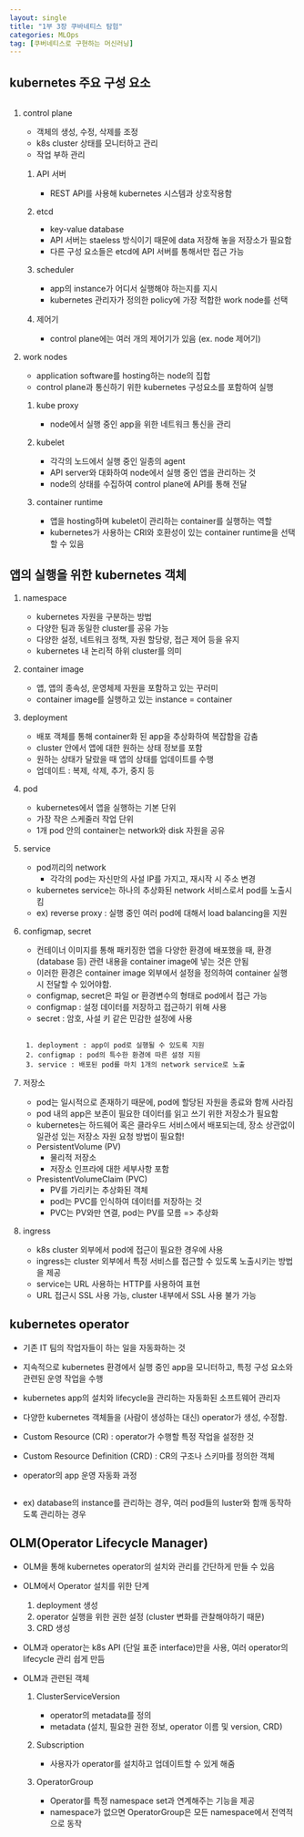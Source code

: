 ```yaml
---
layout: single
title: "1부 3장 쿠바네티스 탐험"
categories: MLOps
tag: [쿠버네티스로 구현하는 머신러닝]
---
```





## kubernetes 주요 구성 요소
<img  src="/assets/posts/book/5.png" alt=""/>


1. control plane
    - 객체의 생성, 수정, 삭제를 조정
    - k8s cluster 상태를 모니터하고 관리
    - 작업 부하 관리

    1. API 서버
        - REST API를 사용해 kubernetes 시스템과 상호작용함

    2. etcd
        - key-value database
        - API 서버는 staeless 방식이기 때문에 data 저장해 놓을 저장소가 필요함
        - 다른 구성 요소들은 etcd에 API 서버를 통해서만 접근 가능

    3. scheduler
        - app의 instance가 어디서 실행해야 하는지를 지시
        - kubernetes 관리자가 정의한 policy에 가장 적합한 work node를 선택

    4. 제어기
        - control plane에는 여러 개의 제어기가 있음 (ex. node 제어기)


2. work nodes
    - application software를 hosting하는 node의 집합
    - control plane과 통신하기 위한 kubernetes 구성요소를 포함하여 실행
    
    1. kube proxy
        - node에서 실행 중인 app을 위한 네트워크 통신을 관리

    2. kubelet
        - 각각의 노드에서 실행 중인 일종의 agent
        - API server와 대화하여 node에서 실행 중인 앱을 관리하는 것
        - node의 상태를 수집하여 control plane에 API를 통해 전달

    3. container runtime
        - 앱을 hosting하며 kubelet이 관리하는 container를 실행하는 역할
        - kubernetes가 사용하는 CRI와 호환성이 있는 container runtime을 선택할 수 있음
    


## 앱의 실행을 위한 kubernetes 객체

1. namespace
    - kubernetes 자원을 구분하는 방법
    - 다양한 팀과 동일한 cluster를 공유 가능
    - 다양한 설정, 네트워크 정책, 자원 할당량, 접근 제어 등을 유지
    - kubernetes 내 논리적 하위 cluster를 의미

2. container image
    - 앱, 앱의 종속성, 운영체제 자원을 포함하고 있는 꾸러미
    - container image를 실행하고 있는 instance = container

3. deployment
    - 배포 객체를 통해 container화 된 app을 추상화하여 복잡함을 감춤
    - cluster 안에서 앱에 대한 원하는 상태 정보를 포함
    - 원하는 상태가 달랐을 때 앱의 상태를 업데이트를 수행
    - 업데이트 : 복제, 삭제, 추가, 중지 등

4. pod
    - kubernetes에서 앱을 실행하는 기본 단위
    - 가장 작은 스케줄러 작업 단위
    - 1개 pod 안의 container는 network와 disk 자원을 공유

5. service
    - pod끼리의 network
        - 각각의 pod는 자신만의 사설 IP를 가지고, 재시작 시 주소 변경
    - kubernetes service는 하나의 추상화된 network 서비스로서 pod를 노출시킴
    - ex) reverse proxy : 실행 중인 여러 pod에 대해서 load balancing을 지원

6. configmap, secret
    - 컨테이너 이미지를 통해 패키징한 앱을 다양한 환경에 배포했을 때, 환경(database 등) 관련 내용을 container image에 넣는 것은 안됨
    - 이러한 환경은 container image 외부에서 설정을 정의하여 container 실행 시 전달할 수 있어야함.
    - configmap, secret은 파일 or 환경변수의 형태로 pod에서 접근 가능
    - configmap : 설정 데이터를 저장하고 접근하기 위해 사용
    - secret : 암호, 사설 키 같은 민감한 설정에 사용



<img  src="/assets/posts/book/6.png" alt=""/>

        1. deployment : app이 pod로 실행될 수 있도록 지원
        2. configmap : pod의 특수한 환경에 따른 설정 지원
        3. service : 배포된 pod를 마치 1개의 network service로 노출
    
            


7. 저장소
    - pod는 일시적으로 존재하기 때문에, pod에 할당된 자원을 종료와 함께 사라짐
    - pod 내의 app은 보존이 필요한 데이터를 읽고 쓰기 위한 저장소가 필요함
    - kubernetes는 하드웨어 혹은 클라우드 서비스에서 배포되는데, 장소 상관없이 일관성 있는 저장소 자원 요청 방법이 필요함!

    <img  src="/assets/posts/book/7.png" alt=""/>

    - PersistentVolume (PV)
        - 물리적 저장소
        - 저장소 인프라에 대한 세부사항 포함
    - PresistentVolumeClaim (PVC)
        - PV를 가리키는 추상화된 객체
        - pod는 PVC를 인식하여 데이터를 저장하는 것
        - PVC는 PV와만 연결, pod는 PV를 모름 => 추상화


8. ingress
    <img  src="/assets/posts/book/8.png" alt=""/>

    - k8s cluster 외부에서 pod에 접근이 필요한 경우에 사용
    - ingress는 cluster 외부에서 특정 서비스를 접근할 수 있도록 노출시키는 방법을 제공
    - service는 URL 사용하는 HTTP를 사용하여 표현
    - URL 접근시 SSL 사용 가능, cluster 내부에서 SSL 사용 불가 가능



## kubernetes operator
- 기존 IT 팀의 작업자들이 하는 일을 자동화하는 것

- 지속적으로 kubernetes 환경에서 실행 중인 app을 모니터하고, 특정 구성 요소와 관련된 운영 작업을 수행

- kubernetes app의 설치와 lifecycle을 관리하는 자동화된 소프트웨어 관리자

- 다양한 kubernetes 객체들을 (사람이 생성하는 대신) operator가 생성, 수정함.

- Custom Resource (CR) : operator가 수행할 특정 작업을 설정한 것

- Custom Resource Definition (CRD) : CR의 구조나 스키마를 정의한 객체

- operator의 app 운영 자동화 과정
<img  src="/assets/posts/book/9.png" alt=""/>

- ex) database의 instance를 관리하는 경우, 여러 pod들의 luster와 함깨 동작하도록 관리하는 경우


## OLM(Operator Lifecycle Manager)
- OLM을 통해 kubernetes operator의 설치와 관리를 간단하게 만들 수 있음
- OLM에서 Operator 설치를 위한 단계 
    1. deployment 생성
    2. operator 실행을 위한 권한 설정 (cluster 변화를 관찰해야하기 때문)
    3. CRD 생성
    
- OLM과 operator는 k8s API (단일 표준 interface)만을 사용, 여러 operator의 lifecycle 관리 쉽게 만듬
- OLM과 관련된 객체
    1. ClusterServiceVersion
        - operator의 metadata를 정의
        - metadata (설치, 필요한 권한 정보, operator 이름 및 version, CRD)
    
    2. Subscription
        - 사용자가 operator를 설치하고 업데이트할 수 있게 해줌
    
    3. OperatorGroup
        - Operator를 특정 namespace set과 연계해주는 기능을 제공
        - namespace가 없으면 OperatorGroup은 모든 namespace에서 전역적으로 동작


